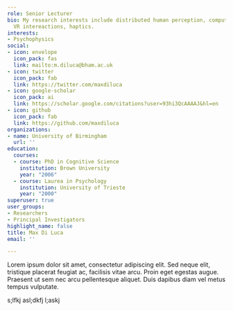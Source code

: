 ```yaml
---
role: Senior Lecturer
bio: My research interests include distributed human perception, computational modeling,
  VR intereactions, haptics.
interests:
- Psychophysics
social:
- icon: envelope
  icon_pack: fas
  link: mailto:m.diluca@bham.ac.uk
- icon: twitter
  icon_pack: fab
  link: https://twitter.com/maxdiluca
- icon: google-scholar
  icon_pack: ai
  link: https://scholar.google.com/citations?user=93hi3QcAAAAJ&hl=en
- icon: github
  icon_pack: fab
  link: https://github.com/maxdiluca
organizations:
- name: University of Birmingham
  url: ''
education:
  courses:
  - course: PhD in Cognitive Science
    institution: Brown University
    year: "2006"
  - course: Laurea in Psychology
    institution: University of Trieste
    year: "2000"
superuser: true
user_groups:
- Researchers
- Principal Investigators
highlight_name: false
title: Max Di Luca
email: ''

---
```

Lorem ipsum dolor sit amet, consectetur adipiscing elit. Sed neque elit, tristique placerat feugiat ac, facilisis vitae arcu. Proin eget egestas augue. Praesent ut sem nec arcu pellentesque aliquet. Duis dapibus diam vel metus tempus vulputate.

s;lfkj asl;dkfj l;askj